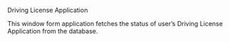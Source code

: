 Driving License Application

This window form application fetches the status of user’s Driving License Application from the database.
